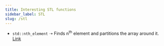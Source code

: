 ```yaml
---
title: Interesting STL functions
sidebar_label: STL
slug: /stl
---
```


 - `std::nth_element` ➝ Finds n<sup>th</sup> element and partitions the array around it. [Link](http://www.cplusplus.com/reference/algorithm/nth_element/)